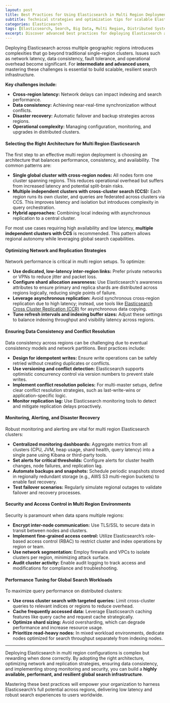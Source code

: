 ```yaml
---
layout: post
title: Best Practices for Using Elasticsearch in Multi Region Deployments
subtitle: Technical strategies and optimization tips for scalable Elasticsearch multi region setups
categories: Elasticsearch
tags: [Elasticsearch, Search, Big Data, Multi Region, Distributed Systems, DevOps]
excerpt: Discover advanced best practices for deploying Elasticsearch across multiple regions to ensure high availability, low latency, and robust data consistency in distributed environments.
---
```

Deploying Elasticsearch across multiple geographic regions introduces complexities that go beyond traditional single-region clusters. Issues such as network latency, data consistency, fault tolerance, and operational overhead become significant. For **intermediate and advanced users**, mastering these challenges is essential to build scalable, resilient search infrastructure.

**Key challenges include:**

- **Cross-region latency:** Network delays can impact indexing and search performance.
- **Data consistency:** Achieving near-real-time synchronization without conflicts.
- **Disaster recovery:** Automatic failover and backup strategies across regions.
- **Operational complexity:** Managing configuration, monitoring, and upgrades in distributed clusters.

#### Selecting the Right Architecture for Multi Region Elasticsearch

The first step to an effective multi region deployment is choosing an architecture that balances performance, consistency, and availability. The common patterns are:

- **Single global cluster with cross-region nodes:** All nodes form one cluster spanning regions. This reduces operational overhead but suffers from increased latency and potential split-brain risks.
- **Multiple independent clusters with cross-cluster search (CCS):** Each region runs its own cluster, and queries are federated across clusters via CCS. This improves latency and isolation but introduces complexity in query orchestration.
- **Hybrid approaches:** Combining local indexing with asynchronous replication to a central cluster.

For most use cases requiring high availability and low latency, **multiple independent clusters with CCS** is recommended. This pattern allows regional autonomy while leveraging global search capabilities.

#### Optimizing Network and Replication Strategies

Network performance is critical in multi region setups. To optimize:

- **Use dedicated, low-latency inter-region links:** Prefer private networks or VPNs to reduce jitter and packet loss.
- **Configure shard allocation awareness:** Use Elasticsearch's awareness attributes to ensure primary and replica shards are distributed across regions logically, reducing single points of failure.
- **Leverage asynchronous replication:** Avoid synchronous cross-region replication due to high latency; instead, use tools like [Elasticsearch Cross Cluster Replication (CCR)](https://www.elastic.co/guide/en/elasticsearch/reference/current/xpack-ccr.html) for asynchronous data copying.
- **Tune refresh intervals and indexing buffer sizes:** Adjust these settings to balance indexing throughput and visibility latency across regions.

#### Ensuring Data Consistency and Conflict Resolution

Data consistency across regions can be challenging due to eventual consistency models and network partitions. Best practices include:

- **Design for idempotent writes:** Ensure write operations can be safely retried without creating duplicates or conflicts.
- **Use versioning and conflict detection:** Elasticsearch supports optimistic concurrency control via version numbers to prevent stale writes.
- **Implement conflict resolution policies:** For multi-master setups, define clear conflict resolution strategies, such as last-write-wins or application-specific logic.
- **Monitor replication lag:** Use Elasticsearch monitoring tools to detect and mitigate replication delays proactively.

#### Monitoring, Alerting, and Disaster Recovery

Robust monitoring and alerting are vital for multi region Elasticsearch clusters:

- **Centralized monitoring dashboards:** Aggregate metrics from all clusters (CPU, JVM, heap usage, shard health, query latency) into a single pane using Kibana or third-party tools.
- **Set alerts for critical thresholds:** Configure alerts for cluster health changes, node failures, and replication lag.
- **Automate backups and snapshots:** Schedule periodic snapshots stored in regionally redundant storage (e.g., AWS S3 multi-region buckets) to enable fast recovery.
- **Test failover scenarios:** Regularly simulate regional outages to validate failover and recovery processes.

#### Security and Access Control in Multi Region Environments

Security is paramount when data spans multiple regions:

- **Encrypt inter-node communication:** Use TLS/SSL to secure data in transit between nodes and clusters.
- **Implement fine-grained access control:** Utilize Elasticsearch’s role-based access control (RBAC) to restrict cluster and index operations by region or team.
- **Use network segmentation:** Employ firewalls and VPCs to isolate clusters per region, minimizing attack surface.
- **Audit cluster activity:** Enable audit logging to track access and modifications for compliance and troubleshooting.

#### Performance Tuning for Global Search Workloads

To maximize query performance on distributed clusters:

- **Use cross cluster search with targeted queries:** Limit cross-cluster queries to relevant indices or regions to reduce overhead.
- **Cache frequently accessed data:** Leverage Elasticsearch caching features like query cache and request cache strategically.
- **Optimize shard sizing:** Avoid oversharding, which can degrade performance and increase resource usage.
- **Prioritize read-heavy nodes:** In mixed workload environments, dedicate nodes optimized for search throughput separately from indexing nodes.

---

Deploying Elasticsearch in multi region configurations is complex but rewarding when done correctly. By adopting the right architecture, optimizing network and replication strategies, ensuring data consistency, and implementing strong monitoring and security, you can build a **highly available, performant, and resilient global search infrastructure**.

Mastering these best practices will empower your organization to harness Elasticsearch’s full potential across regions, delivering low latency and robust search experiences to users worldwide.
